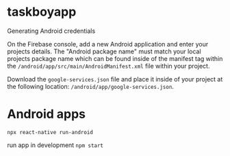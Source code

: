# taskboyapp

Generating Android credentials

On the Firebase console, add a new Android application and enter your projects details. The "Android package name" must match your local projects package name which can be found inside of the manifest tag within the `/android/app/src/main/AndroidManifest.xml` file within your project.

Download the `google-services.json` file and place it inside of your project at the following location: `/android/app/google-services.json`.

# Android apps

`npx react-native run-android`

run app in development
`npm start`
